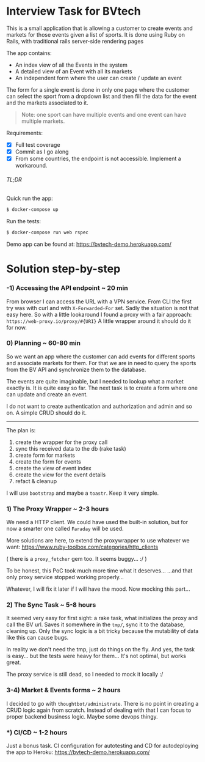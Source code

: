 # Interview Task for BVtech

This is a small application that is allowing a customer to create events and markets for those events given a list of sports. It is done using Ruby on Rails, with traditional rails server-side rendering pages

The app contains:
* An index view of all the Events in the system
* A detailed view of an Event with all its markets
* An independent form where the user can create / update an event

The form for a single event is done in only one page where the customer can select the sport from a dropdown list and then fill the data for the event and the markets associated to it.
> Note: one sport can have multiple events and one event can have multiple markets.

Requirements:
- [x] Full test coverage
- [x] Commit as I go along
- [x] From some countries, the endpoint is not accessible. Implement a workaround.

###### TL;DR
Quick run the app:
```bash
$ docker-compose up
```
Run the tests:
```bash
$ docker-compose run web rspec
```

Demo app can be found at: https://bvtech-demo.herokuapp.com/

# Solution step-by-step

### -1) Accessing the API endpoint ~ 20 min

From browser I can access the URL with a VPN service. From CLI the first try was with curl and with `X-Forwarded-For` set.
Sadly the situation is not that easy here.
So with a little lookaround I found a proxy with a fair approach: `https://web-proxy.io/proxy/#{URI}`
A little wrapper around it should do it for now.

### 0) Planning ~ 60-80 min

So we want an app where the customer can add events for different sports and associate markets for them.
For that we are in need to query the sports from the BV API and synchronize them to the database.

The events are quite imaginable, but I needed to lookup what a market exactly is.
It is quite easy so far. The next task is to create a form where one can update and create an event.

I do not want to create authentication and authorization and admin and so on. A simple CRUD should do it.

---

The plan is:
1. create the wrapper for the proxy call
2. sync this received data to the db (rake task)
3. create form for markets
4. create the form for events
5. create the view of event index
6. create the view for the event details
7. refact & cleanup

I will use `bootstrap` and maybe a `toastr`. Keep it very simple.

### 1) The Proxy Wrapper ~ 2-3 hours

We need a HTTP client. We could have used the built-in solution, but for now a smarter one called `Faraday` will be used.

More solutions are here, to extend the proxywrapper to use whatever we want:
https://www.ruby-toolbox.com/categories/http_clients

( there is a `proxy_fetcher` gem too. It seems buggy... :/ )

To be honest, this PoC took much more time what it deserves...
...and that only proxy service stopped working properly...

Whatever, I will fix it later if I will have the mood. Now mocking this part...

### 2) The Sync Task ~ 5-8 hours

It seemed very easy for first sight: a rake task, what initializes the proxy and call the BV url.
Saves it somewhere in the `tmp/`, sync it to the database, cleaning up.
Only the sync logic is a bit tricky because the mutability of data like this can cause bugs.

In reality we don't need the tmp, just do things on the fly. And yes, the task is easy... but the tests were heavy for them...
It's not optimal, but works great.

The proxy service is still dead, so I needed to mock it locally :/

### 3-4) Market & Events forms ~ 2 hours

I decided to go with `thoughtbot/administrate`. There is no point in creating a CRUD logic again from scratch.
Instead of dealing with that I can focus to proper backend business logic.
Maybe some devops thingy.

### *) CI/CD ~ 1-2 hours

Just a bonus task. CI configuration for autotesting and CD for autodeploying the app to Heroku: https://bvtech-demo.herokuapp.com/

